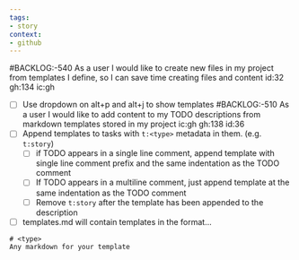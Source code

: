 ```yaml
---
tags:
- story
context:
- github
---
```

#BACKLOG:-540 As a user I would like to create new files in my project from templates I define, so I can save time creating files and content id:32 gh:134 ic:gh
- [ ] Use dropdown on alt+p and alt+j to show templates
#BACKLOG:-510 As a user I would like to add content to my TODO descriptions from markdown templates stored in my project ic:gh gh:138 id:36
- [ ] Append templates to tasks with `t:<type>` metadata in them. (e.g. `t:story`)
	- [ ] if TODO appears in a single line comment, append template with single line comment prefix and the same indentation as the TODO comment
  - [ ] If TODO appears in a multiline comment, just append template at the same indentation as the TODO comment
  - [ ] Remove `t:story` after the template has been appended to the description
- [ ] templates.md will contain templates in the format...
```
# <type>
Any markdown for your template
```
